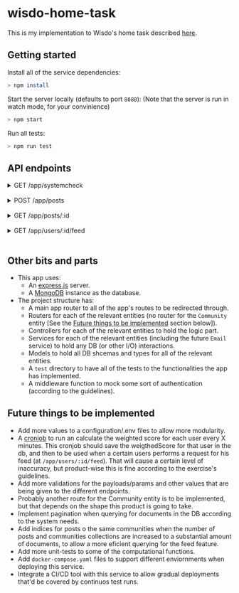 # wisdo-home-task

This is my implementation to Wisdo's home task described [here](https://docs.google.com/document/d/1prMbvriOT5B1SOXG4MCD277-3gdMNbPFA4YiM7G5Z7Q/edit).

## Getting started
Install all of the service dependencies:
```bash
> npm install
```
Start the server locally (defaults to port `8080`):
(Note that the server is run in watch mode, for your convinience)
```bash
> npm start
```

Run all tests:
```bash
> npm run test
```

## API endpoints
<details>
<summary>
GET /app/systemcheck
</summary>
A regular systemcheck for the server.
</details>

</br>

<details>
<summary>
POST /app/posts
</summary>
This will create a new `Post` nd save it to the DB.
Payload looks like:
</br>
<code>
{ </br>
  &nbsp; author: ObjectId, </br>
  &nbsp; community: ObjectId, </br>
  &nbsp; post: { </br>
    &nbsp; title: string; </br> 
    &nbsp; summary?: string; </br>
    &nbsp; body: string; </br>
  &nbsp; } </br>
}
</code>
</details>

</br>

<details>
<summary>
GET /app/posts/:id
</summary>
This will return a specific post by its ID.
</details>

</br>

<details>
<summary>
GET /app/users/:id/feed
</summary>
This will return the feed for a specific user (by their ID).
This feed is a section I\in the app where the user sees posts that are “recommended” to him, ranked by a “relevance” score.</details>

</br>

## Other bits and parts
* This app uses:
  * An [express.js](https://expressjs.com/) server.
  * A [MongoDB](https://www.mongodb.com/) instance as the database.
* The project structure has:
  * A main app router to all of the app's routes to be redirected through.
  * Routers for each of the relevant entities (no router for the `Community` entity [See the [Future things to be implemented](https://github.com/ohad2712/wisdo-home-task/master/README.md#further-notes#future-things-to-be-implemented) section below]).
  * Controllers for each of the relevant entities to hold the logic part.
  * Services  for each of the relevant entities (including the future `Email` service) to hold any DB (or other I/O) interactions.
  * Models to hold all DB shcemas and types for all of the relevant entities.
  * A `test` directory to have all of the tests to the functionalities the app has implemented.
  * A middleware function to mock some sort of authentication (according to the guidelines).

## Future things to be implemented
* Add more values to a configuration/.env files to allow more modularity.
* A [cronjob](https://github.com/kelektiv/node-cron) to run an calculate the weighted score for each user every X minutes. This cronjob should save the weigthedScore for that user in the db, and then to be used when a certain users performs a request for his feed (at `/app/users/:id/feed`). That will cause a certain level of inaccuracy, but product-wise this is fine according to the exercise's guidelines.
* Add more validations for the payloads/params and other values that are being given to the different endpoints.
* Probably another route for the Community entity is to be implemented, but that depends on the shape this product is going to take. 
* Implement pagination when querying for documents in the DB according to the system needs.
* Add indices for posts o the same communities when the number of posts and communities collections are increased to a substantial amount of documents, to allow a more eficient querying for the feed feature.
* Add more unit-tests to some of the computational functions.
* Add `docker-compose.yaml` files to support different enviornments when deploying this service.
* Integrate a CI/CD tool with this service to allow gradual deployments that'd be covered by continuos test runs.
